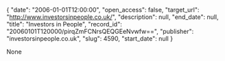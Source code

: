 {
  "date": "2006-01-01T12:00:00", 
  "open_access": false, 
  "target_url": "http://www.investorsinpeople.co.uk/", 
  "description": null, 
  "end_date": null, 
  "title": "Investors in People", 
  "record_id": "20060101T120000/pirqZmFCNrsQEQGEeNvwfw==", 
  "publisher": "investorsinpeople.co.uk", 
  "slug": 4590, 
  "start_date": null
}

None